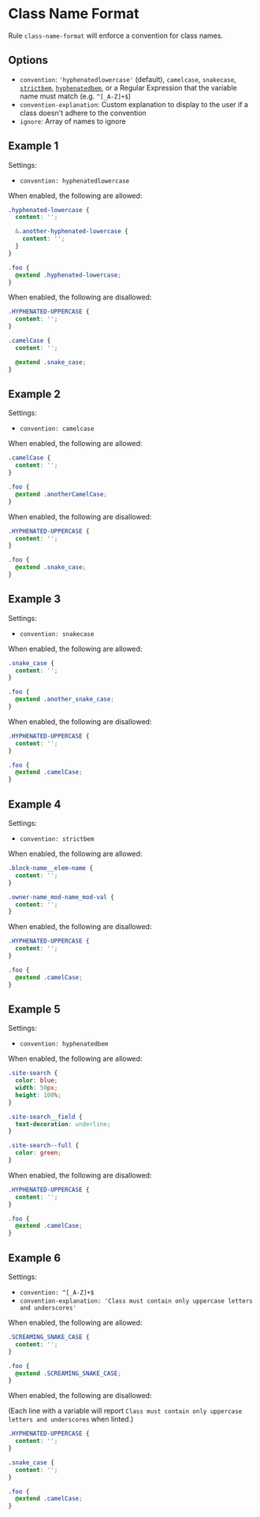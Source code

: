 # Class Name Format

Rule `class-name-format` will enforce a convention for class names.

## Options

* `convention`: `'hyphenatedlowercase'` (default), `camelcase`, `snakecase`, [`strictbem`](https://en.bem.info/method/definitions/),
[`hyphenatedbem`](http://csswizardry.com/2013/01/mindbemding-getting-your-head-round-bem-syntax/),
or a Regular Expression that the variable name must match (e.g. `^[_A-Z]+$`)
* `convention-explanation`: Custom explanation to display to the user if a class doesn't adhere to the convention
* `ignore`: Array of names to ignore

## Example 1

Settings:
- `convention: hyphenatedlowercase`

When enabled, the following are allowed:

```scss
.hyphenated-lowercase {
  content: '';

  &.another-hyphenated-lowercase {
    content: '';
  }
}

.foo {
  @extend .hyphenated-lowercase;
}

```

When enabled, the following are disallowed:

```scss
.HYPHENATED-UPPERCASE {
  content: '';
}

.camelCase {
  content: '';

  @extend .snake_case;
}
```

## Example 2

Settings:
- `convention: camelcase`

When enabled, the following are allowed:

```scss
.camelCase {
  content: '';
}

.foo {
  @extend .anotherCamelCase;
}
```

When enabled, the following are disallowed:

```scss
.HYPHENATED-UPPERCASE {
  content: '';
}

.foo {
  @extend .snake_case;
}
```

## Example 3

Settings:
- `convention: snakecase`

When enabled, the following are allowed:

```scss
.snake_case {
  content: '';
}

.foo {
  @extend .another_snake_case;
}
```

When enabled, the following are disallowed:

```scss
.HYPHENATED-UPPERCASE {
  content: '';
}

.foo {
  @extend .camelCase;
}
```

## Example 4

Settings:
- `convention: strictbem`

When enabled, the following are allowed:

```scss
.block-name__elem-name {
  content: '';
}

.owner-name_mod-name_mod-val {
  content: '';
}
```

When enabled, the following are disallowed:

```scss
.HYPHENATED-UPPERCASE {
  content: '';
}

.foo {
  @extend .camelCase;
}
```

## Example 5

Settings:
- `convention: hyphenatedbem`

When enabled, the following are allowed:

```scss
.site-search {
  color: blue;
  width: 50px;
  height: 100%;
}

.site-search__field {
  text-decoration: underline;
}

.site-search--full {
  color: green;
}
```

When enabled, the following are disallowed:

```scss
.HYPHENATED-UPPERCASE {
  content: '';
}

.foo {
  @extend .camelCase;
}
```

## Example 6

Settings:
- `convention: ^[_A-Z]+$`
- `convention-explanation: 'Class must contain only uppercase letters and underscores'`

When enabled, the following are allowed:

```scss
.SCREAMING_SNAKE_CASE {
  content: '';
}

.foo {
  @extend .SCREAMING_SNAKE_CASE;
}
```

When enabled, the following are disallowed:

(Each line with a variable will report `Class must contain only uppercase letters and underscores` when linted.)

```scss
.HYPHENATED-UPPERCASE {
  content: '';
}

.snake_case {
  content: '';
}

.foo {
  @extend .camelCase;
}
```
